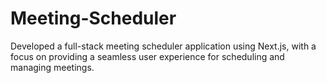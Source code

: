 # Meeting-Scheduler
Developed a full-stack meeting scheduler application using Next.js, with a focus on providing a seamless user experience for scheduling and managing meetings.
